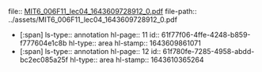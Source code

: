 file:: [MIT6_006F11_lec04_1643609728912_0.pdf](../assets/MIT6_006F11_lec04_1643609728912_0.pdf)
file-path:: ../assets/MIT6_006F11_lec04_1643609728912_0.pdf

- [:span]
  ls-type:: annotation
  hl-page:: 11
  id:: 61f77f06-4ffe-4248-b859-f777604e1c8b
  hl-type:: area
  hl-stamp:: 1643609861071
- [:span]
  ls-type:: annotation
  hl-page:: 12
  id:: 61f780fe-7285-4958-abdd-bc2ec085a25f
  hl-type:: area
  hl-stamp:: 1643610365264